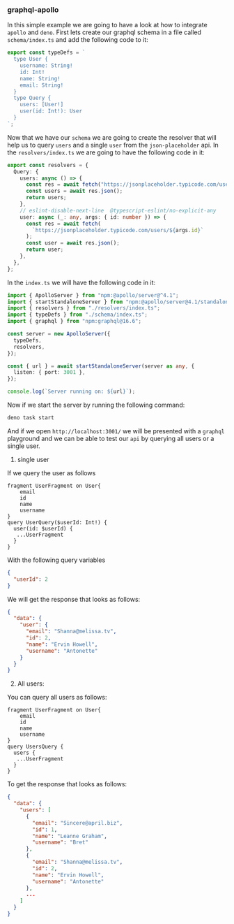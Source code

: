 ### graphql-apollo

In this simple example we are going to have a look at how to integrate `apollo` and `deno`. First lets create our graphql schema in a file called `schema/index.ts` and add the following code to it:

```ts
export const typeDefs = `
  type User {
    username: String!
    id: Int!
    name: String!
    email: String!
  }
  type Query {
    users: [User!]
    user(id: Int!): User
  }
`;
```

Now that we have our `schema` we are going to create the resolver that will help us to query `users` and a single `user` from the `json-placeholder` api. In the `resolvers/index.ts` we are going to have the following code in it:

```ts
export const resolvers = {
  Query: {
    users: async () => {
      const res = await fetch("https://jsonplaceholder.typicode.com/users");
      const users = await res.json();
      return users;
    },
    // eslint-disable-next-line  @typescript-eslint/no-explicit-any
    user: async (_: any, args: { id: number }) => {
      const res = await fetch(
        `https://jsonplaceholder.typicode.com/users/${args.id}`
      );
      const user = await res.json();
      return user;
    },
  },
};
```

In the `index.ts` we will have the following code in it:

```ts
import { ApolloServer } from "npm:@apollo/server@^4.1";
import { startStandaloneServer } from "npm:@apollo/server@4.1/standalone";
import { resolvers } from "./resolvers/index.ts";
import { typeDefs } from "./schema/index.ts";
import { graphql } from "npm:graphql@16.6";

const server = new ApolloServer({
  typeDefs,
  resolvers,
});

const { url } = await startStandaloneServer(server as any, {
  listen: { port: 3001 },
});

console.log(`Server running on: ${url}`);
```

Now if we start the server by running the following command:

```ts
deno task start
```

And if we open `http://localhost:3001/` we will be presented with a `graphql` playground and we can be able to test our `api` by querying all users or a single user.

1. single user

If we query the user as follows

```
fragment UserFragment on User{
    email
    id
    name
    username
}
query UserQuery($userId: Int!) {
  user(id: $userId) {
   ...UserFragment
  }
}

```

With the following query variables

```json
{
  "userId": 2
}
```

We will get the response that looks as follows:

```json
{
  "data": {
    "user": {
      "email": "Shanna@melissa.tv",
      "id": 2,
      "name": "Ervin Howell",
      "username": "Antonette"
    }
  }
}
```

2. All users:

You can query all users as follows:

```
fragment UserFragment on User{
    email
    id
    name
    username
}
query UsersQuery {
  users {
   ...UserFragment
  }
}

```

To get the response that looks as follows:

```json
{
  "data": {
    "users": [
      {
        "email": "Sincere@april.biz",
        "id": 1,
        "name": "Leanne Graham",
        "username": "Bret"
      },
      {
        "email": "Shanna@melissa.tv",
        "id": 2,
        "name": "Ervin Howell",
        "username": "Antonette"
      },
      ...
    ]
  }
}
```
